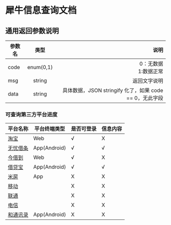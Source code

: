 # 犀牛信息查询文档
## 通用返回参数说明 

参数名|类型|说明
---|:--:|---:
code|enum(0,1)|0：无数据<br>1:数据正常
msg|string|返回文字说明
data|string|具体数据，JSON stringify 化了，如果 code == 0，无此字段

### 可查询第三方平台进度

平台名称|平台终端类型|是否可登录|信息内容
---|---|---|---
[淘宝](./app/taobao.md)| Web  | √ | X
[无忧借条](./app/wy.md)| App(Android) | √ | √
[今借到](./app/jjd.md)| Web | √ | X
[借贷宝](./app/jdb.md)| App(Android)| √ | √
[米房](./app/mf.md)| App | X | X
[移动](./app/mobile.md)|   | X | X
[联通](./app/unicom.md)|   | X | X
[电信](./app/telecom/.md)|   | X | X
[和通讯录](./app/htxl.md)|  App(Android) | X| X
